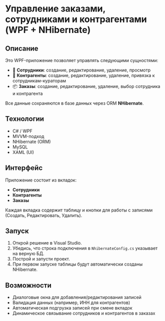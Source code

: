 # Управление заказами, сотрудниками и контрагентами (WPF + NHibernate)

##  Описание

Это WPF-приложение позволяет управлять следующими сущностями:

- 👤 **Сотрудники**: создание, редактирование, удаление, просмотр
- 🏢 **Контрагенты**: создание, редактирование, удаление, привязка к сотрудникам-кураторам
- 📦 **Заказы**: создание, редактирование, удаление, выбор сотрудника и контрагента

Все данные сохраняются в базе данных через ORM **NHibernate**.

## Технологии

- C# / WPF
- MVVM-подход
- NHibernate (ORM)
- MySQL
- XAML (UI)

## Интерфейс

Приложение состоит из вкладок:
- **Сотрудники**
- **Контрагенты**
- **Заказы**

Каждая вкладка содержит таблицу и кнопки для работы с записями (Создать, Редактировать, Удалить).

## Запуск

1. Открой решение в Visual Studio.
2. Убедись, что строка подключения в `NhibernateConfig.cs` указывает на верную БД.
3. Построй и запусти проект.
4. При первом запуске таблицы будут автоматически созданы NHibernate.

## Возможности

- Диалоговые окна для добавления/редактирования записей
- Валидация данных (например, ИНН для контрагентов)
- Автоматическая подгрузка записей при смене вкладок
- Динамическое связывание сотрудников и контрагентов в заказах




 
